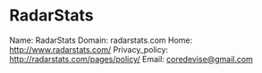 
# RadarStats

Name: RadarStats
Domain: radarstats.com
Home: http://www.radarstats.com/
Privacy_policy: http://radarstats.com/pages/policy/
Email: coredevise@gmail.com
